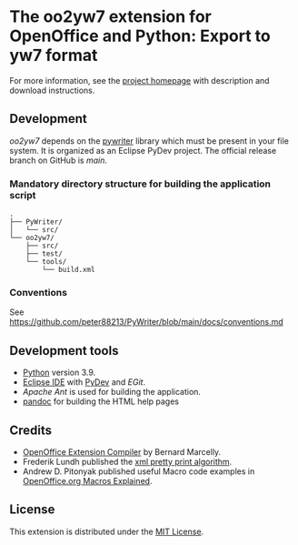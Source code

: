 # The oo2yw7 extension for OpenOffice and Python: Export to yw7 format

For more information, see the [project homepage](https://peter88213.github.io/oo2yw7) with description and download instructions.

## Development

*oo2yw7* depends on the [pywriter](https://github.com/peter88213/PyWriter) library which must be present in your file system. It is organized as an Eclipse PyDev project. The official release branch on GitHub is *main*.

### Mandatory directory structure for building the application script

```
.
├── PyWriter/
│   └── src/
└── oo2yw7/
    ├── src/
    ├── test/
    └── tools/ 
        └── build.xml
```

### Conventions

See https://github.com/peter88213/PyWriter/blob/main/docs/conventions.md

## Development tools

- [Python](https://python.org) version 3.9.
- [Eclipse IDE](https://eclipse.org) with [PyDev](https://pydev.org) and *EGit*.
- *Apache Ant* is used for building the application.
- [pandoc](https://pandoc.org/) for building the HTML help pages

## Credits

- [OpenOffice Extension Compiler](https://wiki.openoffice.org/wiki/Extensions_Packager#Extension_Compiler) by Bernard Marcelly.
- Frederik Lundh published the [xml pretty print algorithm](http://effbot.org/zone/element-lib.htm#prettyprint).
- Andrew D. Pitonyak published useful Macro code examples in [OpenOffice.org Macros Explained](https://www.pitonyak.org/OOME_3_0.pdf).

## License

This extension is distributed under the [MIT License](http://www.opensource.org/licenses/mit-license.php).
